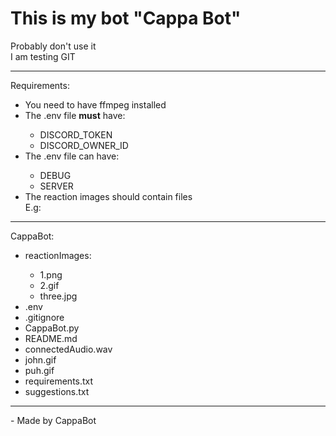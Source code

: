 <h1>This is my bot "Cappa Bot"</h1>
<p>
Probably don't use it<br>
I am testing GIT
</p>
<hr>
<p>
Requirements:
<ul>
    <li>You need to have ffmpeg installed</li>
    <li>The .env file <b>must</b> have:</li>
    <ul>
        <li>DISCORD_TOKEN</li>
        <li>DISCORD_OWNER_ID</li>
    </ul>
    <li>The .env file can have:</li>
    <ul>
        <li>DEBUG</li>
        <li>SERVER</li>
    </ul>
    <li>The reaction images should contain files<br> E.g: </li>
</ul>
<hr>
CappaBot:
<ul>
    <li>reactionImages:</li>
    <ul>
        <li>1.png</li>
        <li>2.gif</li>
        <li>three.jpg</li>
    </ul>
    <li>.env</li>
    <li>.gitignore</li>
    <li>CappaBot.py</li>
    <li>README.md</li>
    <li>connectedAudio.wav</li>
    <li>john.gif</li>
    <li>puh.gif</li>
    <li>requirements.txt</li>
    <li>suggestions.txt</li>
</ul>
<hr>
- Made by CappaBot
